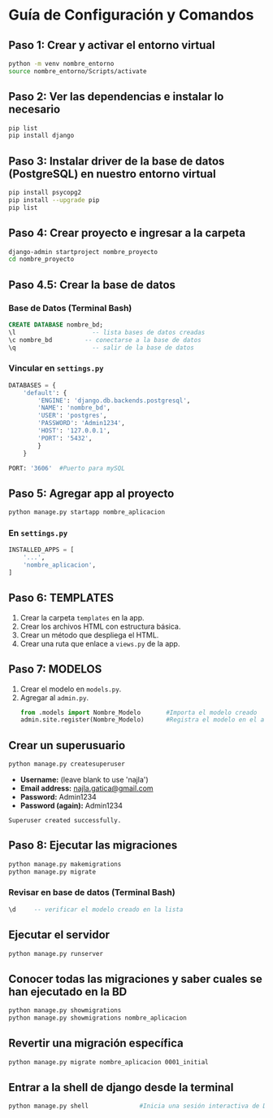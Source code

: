# Guía de Configuración y Comandos

## Paso 1: Crear y activar el entorno virtual
```bash
python -m venv nombre_entorno
source nombre_entorno/Scripts/activate
```

## Paso 2: Ver las dependencias e instalar lo necesario
```bash
pip list 
pip install django
```

## Paso 3: Instalar driver de la base de datos (PostgreSQL) en nuestro entorno virtual
```bash
pip install psycopg2   
pip install --upgrade pip
pip list
```

## Paso 4: Crear proyecto e ingresar a la carpeta
```bash
django-admin startproject nombre_proyecto
cd nombre_proyecto
```

## Paso 4.5: Crear la base de datos
### Base de Datos (Terminal Bash)
```sql
CREATE DATABASE nombre_bd;
\l                     -- lista bases de datos creadas 
\c nombre_bd         -- conectarse a la base de datos 
\q                     -- salir de la base de datos
```

### Vincular en `settings.py`
```python
DATABASES = {
    'default': {
        'ENGINE': 'django.db.backends.postgresql',
        'NAME': 'nombre_bd',
        'USER': 'postgres',
        'PASSWORD': 'Admin1234',
        'HOST': '127.0.0.1',
        'PORT': '5432',
        }
    }
```

```python
PORT: '3606'  #Puerto para mySQL 
```

## Paso 5: Agregar app al proyecto
```bash
python manage.py startapp nombre_aplicacion
```

### En `settings.py`
```python
INSTALLED_APPS = [
    '...',
    'nombre_aplicacion',
]
```

## Paso 6: TEMPLATES
1. Crear la carpeta `templates` en la app.
2. Crear los archivos HTML con estructura básica.
3. Crear un método que despliega el HTML.
4. Crear una ruta que enlace a `views.py` de la app.

## Paso 7: MODELOS
1. Crear el modelo en `models.py`.
2. Agregar al `admin.py`.
    ```python
    from .models import Nombre_Modelo       #Importa el modelo creado
    admin.site.register(Nombre_Modelo)      #Registra el modelo en el administrador de Django
    ```

## Crear un superusuario
```bash
python manage.py createsuperuser
```
- **Username:** (leave blank to use 'najla')
- **Email address:** najla.gatica@gmail.com
- **Password:** Admin1234
- **Password (again):** Admin1234

```plaintext
Superuser created successfully.
```

## Paso 8: Ejecutar las migraciones
```bash
python manage.py makemigrations
python manage.py migrate
```

### Revisar en base de datos (Terminal Bash)
```sql
\d     -- verificar el modelo creado en la lista
```

## Ejecutar el servidor
```bash
python manage.py runserver
```

## Conocer todas las migraciones y saber cuales se han ejecutado en la BD
```bash
python manage.py showmigrations
python manage.py showmigrations nombre_aplicacion
```

## Revertir una migración específica
```bash
python manage.py migrate nombre_aplicacion 0001_initial
```

## Entrar a la shell de django desde la terminal
```bash
python manage.py shell              #Inicia una sesión interactiva de Django
```

